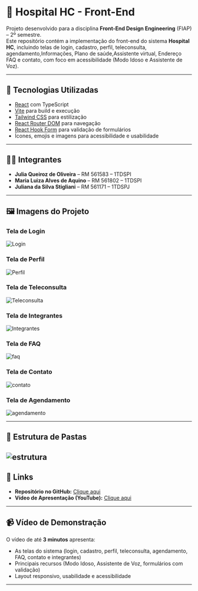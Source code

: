 # 🏥 Hospital HC - Front-End

Projeto desenvolvido para a disciplina **Front-End Design Engineering** (FIAP) – 2º semestre.  
Este repositório contém a implementação do front-end do sistema **Hospital HC**, incluindo telas de login, cadastro, perfil, teleconsulta, agendamento,Informações, Plano de saúde,Assistente virtual, Endereço FAQ e contato, com foco em acessibilidade (Modo Idoso e Assistente de Voz).

---

## 🚀 Tecnologias Utilizadas
- [React](https://react.dev/) com TypeScript
- [Vite](https://vitejs.dev/) para build e execução
- [Tailwind CSS](https://tailwindcss.com/) para estilização
- [React Router DOM](https://reactrouter.com/) para navegação
- [React Hook Form](https://react-hook-form.com/) para validação de formulários
- Ícones, emojis e imagens para acessibilidade e usabilidade

---

## 👩‍💻 Integrantes
- **Julia Queiroz de Oliveira** – RM 561583 – 1TDSPI  
- **Maria Luiza Alves de Aquino** – RM 561802 – 1TDSPI
- **Juliana da Silva Stigliani** – RM 561171 – 1TDSPJ  

---

## 🖼️ Imagens do Projeto
### Tela de Login

![Login](./src/assets/login.png)


### Tela de Perfil
![Perfil](./src/assets/perfil.png)

### Tela de Teleconsulta
![Teleconsulta](./src/assets/teleconsulta.png)

### Tela de Integrantes
![Integrantes](./src/assets/integrantes.png)

### Tela de FAQ
![faq](./src/assets/faq.png)

### Tela de Contato
![contato](./src/assets/contato.png)

### Tela de Agendamento
![agendamento](./src/assets/agendamento.png)



---

## 📂 Estrutura de Pastas
![estrutura](./src/assets/estrutura.png)
---

## 🔗 Links
- **Repositório no GitHub:** [Clique aqui](https://github.com/challengeFront/hospitalHC-frontend)  
- **Vídeo de Apresentação (YouTube):** [Clique aqui](https://youtube.com/seu-video)  

---

## 📹 Vídeo de Demonstração
O vídeo de até **3 minutos** apresenta:
- As telas do sistema (login, cadastro, perfil, teleconsulta, agendamento, FAQ, contato e integrantes)  
- Principais recursos (Modo Idoso, Assistente de Voz, formulários com validação)  
- Layout responsivo, usabilidade e acessibilidade  

---










 
